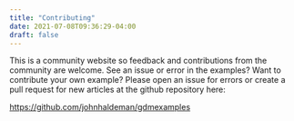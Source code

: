 ```yaml
---
title: "Contributing"
date: 2021-07-08T09:36:29-04:00
draft: false
---
```


This is a community website so feedback and contributions from the community are welcome. 
See an issue or error in the examples? Want to contribute your own example? Please 
open an issue for errors or create a pull request for new articles at the github repository here:

https://github.com/johnhaldeman/gdmexamples



